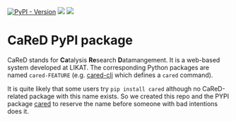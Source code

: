 [![PyPI - Version](https://img.shields.io/pypi/v/cared)](https://pypi.org/project/cared)
[![](https://github.com/LIKAT-Rostock/cared/workflows/Publish/badge.svg)](https://github.com/LIKAT-Rostock/cared/actions)
[![](https://github.com/LIKAT-Rostock/cared/workflows/Build/badge.svg)](https://github.com/LIKAT-Rostock/cared/actions)

# CaReD PyPI package

CaReD stands for **Ca**talysis **Re**search **D**atamangement. It is a web-based system developed at LIKAT.
The corresponding Python packages are named `cared-FEATURE` (e.g. [cared-cli](https://pypi.org/project/cared-cli/) which defines a `cared` command). 

It is quite likely that some users try `pip install cared` although no CaReD-related package with this name exists.
So we created this repo and the PYPI package [cared](https://pypi.org/project/cared/) to reserve the name before someone with bad intentions does it.
